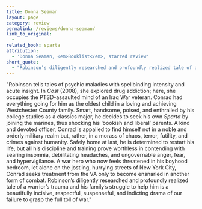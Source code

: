 ```yaml
---
title: Donna Seaman
layout: page
category: review
permalink: /reviews/donna-seaman/
link_to_original:
  - 
related_book: sparta
attribution:
  - 'Donna Seaman, <em>Booklist</em>, starred review'
short_quote:
  - "Robinson’s diligently researched and profoundly realized tale of a warrior’s trauma and his family’s struggle to help him is a beautifully incisive, respectful, suspenseful, and indicting drama of our failure to grasp the full toll of war."
---
```

 "Robinson tells tales of psychic maladies with spellbinding intensity and acute insight. In <em>Cost</em> (2008), she explored drug addiction; here, she occupies the PTSD-assaulted mind of an Iraq War veteran. Conrad had everything going for him as the oldest child in a loving and achieving Westchester County family. Smart, handsome, poised, and enthralled by his college studies as a classics major, he decides to seek his own <em>Sparta</em> by joining the marines, thus shocking his ‘bookish and liberal’ parents. A kind and devoted officer, Conrad is appalled to find himself not in a noble and orderly military realm but, rather, in a morass of chaos, terror, futility, and crimes against humanity. Safely home at last, he is determined to restart his life, but all his discipline and training prove worthless in contending with searing insomnia, debilitating headaches, and ungovernable anger, fear, and hypervigilance. A war hero who now feels threatened in his boyhood bedroom, let alone on the jostling, hurrying streets of New York City, Conrad seeks treatment from the VA only to become ensnarled in another form of combat. Robinson’s diligently researched and profoundly realized tale of a warrior’s trauma and his family’s struggle to help him is a beautifully incisive, respectful, suspenseful, and indicting drama of our failure to grasp the full toll of war."

